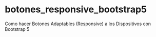 # botones_responsive_bootstrap5
Como hacer Botones Adaptables (Responsive) a los Dispositivos con Bootstrap 5
